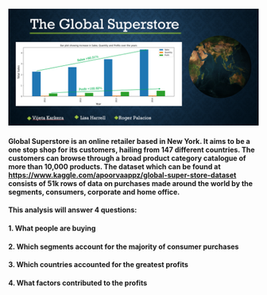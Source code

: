 ![](Images/GlobalSS.PNG)
#### Global Superstore is an online retailer based in New York. It aims to be a one stop shop for its customers, hailing from 147 different countries. The customers can browse through a broad product category catalogue of more than 10,000 products. The dataset which can be found at https://www.kaggle.com/apoorvaappz/global-super-store-dataset consists of 51k rows of data on purchases made around the world by the segments, consumers, corporate and home office. 

#### This analysis will answer 4 questions:
#### 1. What people are buying
#### 2. Which segments account for the majority of consumer purchases
#### 3. Which countries accounted for the greatest profits
#### 4. What factors contributed to the profits
